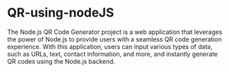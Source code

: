 # QR-using-nodeJS
The Node.js QR Code Generator project is a web application that leverages the power of Node.js to provide users with a seamless QR code generation experience. With this application, users can input various types of data, such as URLs, text, contact information, and more, and instantly generate QR codes using the Node.js backend.
